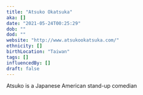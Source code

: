 ```yaml
---
title: "Atsuko Okatsuka"
aka: []
date: "2021-05-24T00:25:29"
dob: ""
dod: ""
website: "http://www.atsukookatsuka.com/"
ethnicity: []
birthLocation: "Taiwan"
tags: []
influencedBy: []
draft: false
---
```


Atsuko is a Japanese American stand-up comedian
